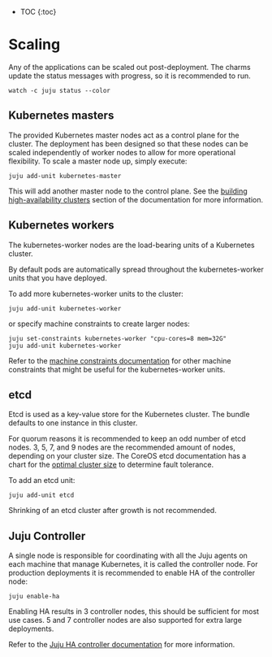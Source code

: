 * TOC
{:toc}

# Scaling

Any of the applications can be scaled out post-deployment. The charms
update the status messages with progress, so it is recommended to run.

```
watch -c juju status --color
```

## Kubernetes masters

The provided Kubernetes master nodes act as a control plane for the cluster. The deployment has been designed so that these nodes can be scaled independently of worker nodes to allow for more operational flexibility. To scale a master node up, simply execute:

    juju add-unit kubernetes-master

This will add another master node to the control plane. See the [building high-availability clusters](http://kubernetes.io/docs/admin/high-availability) section of the documentation for more information. 

## Kubernetes workers

The kubernetes-worker nodes are the load-bearing units of a Kubernetes cluster.

By default pods are automatically spread throughout the kubernetes-worker units
that you have deployed.

To add more kubernetes-worker units to the cluster:

```
juju add-unit kubernetes-worker
```

or specify machine constraints to create larger nodes:

```
juju set-constraints kubernetes-worker "cpu-cores=8 mem=32G"
juju add-unit kubernetes-worker
```

Refer to the
[machine constraints documentation](https://jujucharms.com/docs/stable/charms-constraints)
for other machine constraints that might be useful for the kubernetes-worker units.

## etcd

Etcd is used as a key-value store for the Kubernetes cluster. The bundle
defaults to one instance in this cluster.

For quorum reasons it is recommended to keep an odd number of etcd nodes. 3, 5, 7, and 9 nodes are the recommended amount of nodes, depending on your cluster size. The CoreOS etcd documentation has a chart for the
[optimal cluster size](https://coreos.com/etcd/docs/latest/admin_guide.html#optimal-cluster-size)
to determine fault tolerance.

To add an etcd unit: 

```
juju add-unit etcd
```

Shrinking of an etcd cluster after growth is not recommended.

## Juju Controller

A single node is responsible for coordinating with all the Juju agents on each machine that manage Kubernetes, it is called the controller node. For production deployments it is recommended to enable HA of the controller node:

    juju enable-ha
    
Enabling HA results in 3 controller nodes, this should be sufficient for most use cases. 5 and 7 controller nodes are also supported for extra large deployments. 
    
Refer to the [Juju HA controller documentation](https://jujucharms.com/docs/2.0/controllers-ha) for more information. 